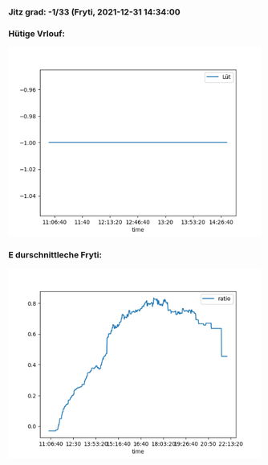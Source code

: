 ### Jitz grad: -1/33 (Fryti, 2021-12-31 14:34:00

### Hütige Vrlouf:
![Graph](Today.png)

### E durschnittleche Fryti:
![Graph](Fryti.png)